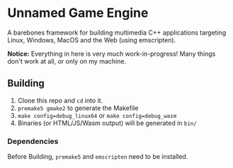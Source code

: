 # Unnamed Game Engine

A barebones framework for building multimedia C++ applications
targeting Linux, Windows, MacOS and the Web (using emscripten).

**Notice:**
Everything in here is very much work-in-progress! Many things
don't work at all, or only on my machine.


## Building

 1. Clone this repo and `cd` into it.
 2. `premake5 gmake2` to generate the Makefile
 3. `make config=debug_linux64` or `make config=debug_wasm`
 4. Binaries (or HTML/JS/Wasm output) will be generated in `bin/`


### Dependencies

Before Building, `premake5` and `emscripten` need to be installed.

